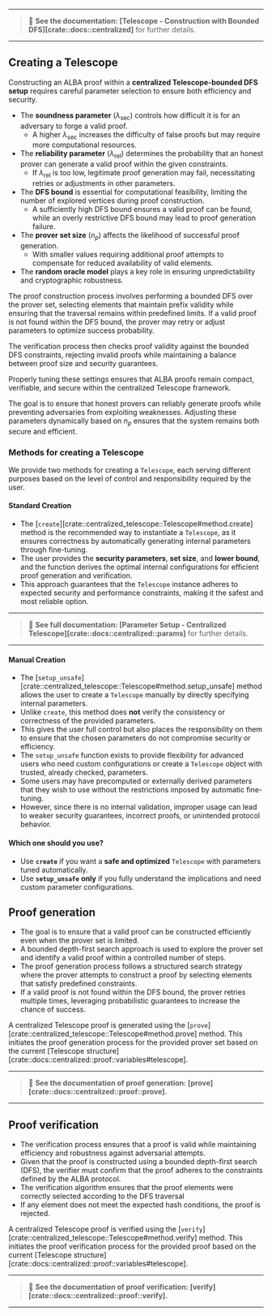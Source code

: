 

---
> 📖 **See the documentation: [Telescope - Construction with Bounded DFS][crate::docs::centralized]** for further details.
---

## Creating a Telescope

Constructing an ALBA proof within a **centralized Telescope-bounded DFS setup** requires careful parameter selection to ensure both efficiency and security.
- The **soundness parameter** ($\lambda_{\text{sec}}$) controls how difficult it is for an adversary to forge a valid proof.
  - A higher $\lambda_{\text{sec}}$ increases the difficulty of false proofs but may require more computational resources.
- The **reliability parameter** ($\lambda_{\text{rel}}$) determines the probability that an honest prover can generate a valid proof within the given constraints.
  - If $\lambda_{\text{rel}}$ is too low, legitimate proof generation may fail, necessitating retries or adjustments in other parameters.
- The **DFS bound** is essential for computational feasibility, limiting the number of explored vertices during proof construction.
  - A sufficiently high DFS bound ensures a valid proof can be found, while an overly restrictive DFS bound may lead to proof generation failure.
- The **prover set size** ($n_p$) affects the likelihood of successful proof generation. 
  - With smaller values requiring additional proof attempts to compensate for reduced availability of valid elements.
- The **random oracle model** plays a key role in ensuring unpredictability and cryptographic robustness.

The proof construction process involves performing a bounded DFS over the prover set, selecting elements that maintain prefix validity while ensuring that the traversal remains within predefined limits. 
If a valid proof is not found within the DFS bound, the prover may retry or adjust parameters to optimize success probability. 

The verification process then checks proof validity against the bounded DFS constraints, rejecting invalid proofs while maintaining a balance between proof size and security guarantees. 

Properly tuning these settings ensures that ALBA proofs remain compact, verifiable, and secure within the centralized Telescope framework.

The goal is to ensure that honest provers can reliably generate proofs while preventing adversaries from exploiting weaknesses. 
Adjusting these parameters dynamically based on $n_p$ ensures that the system remains both secure and efficient.

### Methods for creating a Telescope
We provide two methods for creating a `Telescope`, each serving different purposes based on the level of control and responsibility required by the user.

#### Standard Creation 
- The [`create`][crate::centralized_telescope::Telescope#method.create] method is the recommended way to instantiate a `Telescope`, as it ensures correctness by automatically generating internal parameters through fine-tuning. 
- The user provides the **security parameters**, **set size**, and **lower bound**, and the function derives the optimal internal configurations for efficient proof generation and verification. 
- This approach guarantees that the `Telescope` instance adheres to expected security and performance constraints, making it the safest and most reliable option.

---
> 📖 **See full documentation: [Parameter Setup - Centralized Telescope][crate::docs::centralized::params]** for further details.
---

#### Manual Creation
- The [`setup_unsafe`][crate::centralized_telescope::Telescope#method.setup_unsafe] method allows the user to create a `Telescope` manually by directly specifying internal parameters. 
- Unlike `create`, this method does **not** verify the consistency or correctness of the provided parameters. 
- This gives the user full control but also places the responsibility on them to ensure that the chosen parameters do not compromise security or efficiency. 
- The `setup_unsafe` function exists to provide flexibility for advanced users who need custom configurations or create a `Telescope` object with trusted, already checked, parameters. 
- Some users may have precomputed or externally derived parameters that they wish to use without the restrictions imposed by automatic fine-tuning. 
- However, since there is no internal validation, improper usage can lead to weaker security guarantees, incorrect proofs, or unintended protocol behavior.

#### Which one should you use?
- Use **`create`** if you want a **safe and optimized** `Telescope` with parameters tuned automatically.
- Use **`setup_unsafe`** **only** if you fully understand the implications and need custom parameter configurations.

## Proof generation
- The goal is to ensure that a valid proof can be constructed efficiently even when the prover set is limited. 
- A bounded depth-first search approach is used to explore the prover set and identify a valid proof within a controlled number of steps. 
- The proof generation process follows a structured search strategy where the prover attempts to construct a proof by selecting elements that satisfy predefined constraints. 
- If a valid proof is not found within the DFS bound, the prover retries multiple times, leveraging probabilistic guarantees to increase the chance of success.

A centralized Telescope proof is generated using the [`prove`][crate::centralized_telescope::Telescope#method.prove] method. 
This initiates the proof generation process for the provided prover set based on the current [Telescope structure][crate::docs::centralized::proof::variables#telescope].

---
> 📖 **See the documentation of proof generation: [$\mathsf{prove}$][crate::docs::centralized::proof::prove].**
---

## Proof verification
- The verification process ensures that a proof is valid while maintaining efficiency and robustness against adversarial attempts. 
- Given that the proof is constructed using a bounded depth-first search (DFS), the verifier must confirm that the proof adheres to the constraints defined by the ALBA protocol. 
- The verification algorithm ensures that the proof elements were correctly selected according to the DFS traversal
- If any element does not meet the expected hash conditions, the proof is rejected.

A centralized Telescope proof is verified using the [`verify`][crate::centralized_telescope::Telescope#method.verify] method.
This initiates the proof verification process for the provided proof based on the current [Telescope structure][crate::docs::centralized::proof::variables#telescope].

---
> 📖 **See the documentation of proof verification: [$\mathsf{verify}$][crate::docs::centralized::proof::verify].**
---
